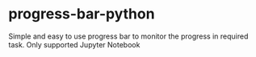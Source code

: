 # progress-bar-python
Simple and easy to use progress bar to monitor the progress in required task. Only supported Jupyter Notebook
